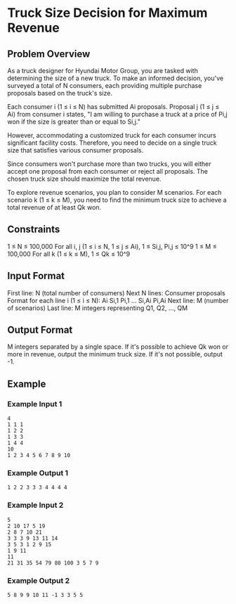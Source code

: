 # Truck Size Decision for Maximum Revenue

## Problem Overview
As a truck designer for Hyundai Motor Group, you are tasked with determining the size of a new truck. To make an informed decision, you've surveyed a total of N consumers, each providing multiple purchase proposals based on the truck's size.

Each consumer i (1 ≤ i ≤ N) has submitted Ai proposals. Proposal j (1 ≤ j ≤ Ai) from consumer i states, "I am willing to purchase a truck at a price of Pi,j won if the size is greater than or equal to Si,j."

However, accommodating a customized truck for each consumer incurs significant facility costs. Therefore, you need to decide on a single truck size that satisfies various consumer proposals.

Since consumers won't purchase more than two trucks, you will either accept one proposal from each consumer or reject all proposals. The chosen truck size should maximize the total revenue.

To explore revenue scenarios, you plan to consider M scenarios. For each scenario k (1 ≤ k ≤ M), you need to find the minimum truck size to achieve a total revenue of at least Qk won.

## Constraints
1 ≤ N ≤ 100,000
For all i, j (1 ≤ i ≤ N, 1 ≤ j ≤ Ai), 1 ≤ Si,j, Pi,j ≤ 10^9
1 ≤ M ≤ 100,000
For all k (1 ≤ k ≤ M), 1 ≤ Qk ≤ 10^9


## Input Format
First line: N (total number of consumers)
Next N lines: Consumer proposals
Format for each line i (1 ≤ i ≤ N): Ai Si,1 Pi,1 … Si,Ai Pi,Ai
Next line: M (number of scenarios)
Last line: M integers representing Q1, Q2, …, QM

## Output Format
M integers separated by a single space.
If it's possible to achieve Qk won or more in revenue, output the minimum truck size.
If it's not possible, output -1.

## Example 

### Example Input 1
```
4
1 1 1
1 2 2
1 3 3
1 4 4
10
1 2 3 4 5 6 7 8 9 10
```

### Example Output 1
```
1 2 2 3 3 3 4 4 4 4
```

### Example Input 2
```
5
2 10 17 5 19
2 8 7 10 21
3 3 3 9 13 11 14
3 5 3 1 2 9 15
1 9 11
11
21 31 35 54 79 80 100 3 5 7 9
```

### Example Output 2
```
5 8 9 9 10 11 -1 3 3 5 5
```
